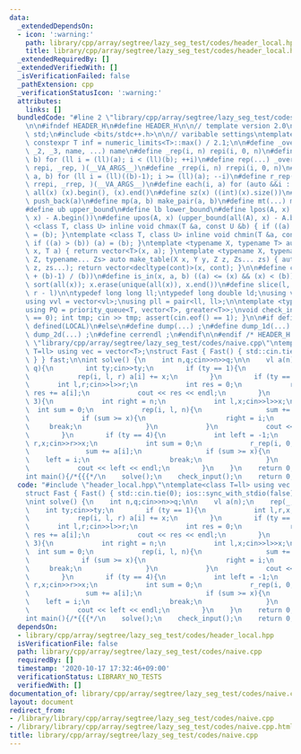 ```yaml
---
data:
  _extendedDependsOn:
  - icon: ':warning:'
    path: library/cpp/array/segtree/lazy_seg_test/codes/header_local.hpp
    title: library/cpp/array/segtree/lazy_seg_test/codes/header_local.hpp
  _extendedRequiredBy: []
  _extendedVerifiedWith: []
  _isVerificationFailed: false
  _pathExtension: cpp
  _verificationStatusIcon: ':warning:'
  attributes:
    links: []
  bundledCode: "#line 2 \"library/cpp/array/segtree/lazy_seg_test/codes/header_local.hpp\"\
    \n\n#ifndef HEADER_H\n#define HEADER_H\n\n// template version 2.0\nusing namespace\
    \ std;\n#include <bits/stdc++.h>\n\n// varibable settings\ntemplate <class T>\
    \ constexpr T inf = numeric_limits<T>::max() / 2.1;\n\n#define _overload3(_1,\
    \ _2, _3, name, ...) name\n#define _rep(i, n) repi(i, 0, n)\n#define repi(i, a,\
    \ b) for (ll i = (ll)(a); i < (ll)(b); ++i)\n#define rep(...) _overload3(__VA_ARGS__,\
    \ repi, _rep, )(__VA_ARGS__)\n#define _rrep(i, n) rrepi(i, 0, n)\n#define rrepi(i,\
    \ a, b) for (ll i = (ll)((b)-1); i >= (ll)(a); --i)\n#define r_rep(...) _overload3(__VA_ARGS__,\
    \ rrepi, _rrep, )(__VA_ARGS__)\n#define each(i, a) for (auto &&i : a)\n#define\
    \ all(x) (x).begin(), (x).end()\n#define sz(x) ((int)(x).size())\n#define pb(a)\
    \ push_back(a)\n#define mp(a, b) make_pair(a, b)\n#define mt(...) make_tuple(__VA_ARGS__)\n\
    #define ub upper_bound\n#define lb lower_bound\n#define lpos(A, x) (lower_bound(all(A),\
    \ x) - A.begin())\n#define upos(A, x) (upper_bound(all(A), x) - A.begin())\ntemplate\
    \ <class T, class U> inline void chmax(T &a, const U &b) { if ((a) < (b)) (a)\
    \ = (b); }\ntemplate <class T, class U> inline void chmin(T &a, const U &b) {\
    \ if ((a) > (b)) (a) = (b); }\ntemplate <typename X, typename T> auto make_table(X\
    \ x, T a) { return vector<T>(x, a); }\ntemplate <typename X, typename Y, typename\
    \ Z, typename... Zs> auto make_table(X x, Y y, Z z, Zs... zs) { auto cont = make_table(y,\
    \ z, zs...); return vector<decltype(cont)>(x, cont); }\n\n#define cdiv(a, b) (((a)\
    \ + (b)-1) / (b))\n#define is_in(x, a, b) ((a) <= (x) && (x) < (b))\n#define uni(x)\
    \ sort(all(x)); x.erase(unique(all(x)), x.end())\n#define slice(l, r) substr(l,\
    \ r - l)\n\ntypedef long long ll;\ntypedef long double ld;\nusing vl = vector<ll>;\n\
    using vvl = vector<vl>;\nusing pll = pair<ll, ll>;\n\ntemplate <typename T>\n\
    using PQ = priority_queue<T, vector<T>, greater<T>>;\nvoid check_input() { assert(cin.eof()\
    \ == 0); int tmp; cin >> tmp; assert(cin.eof() == 1); }\n\n#if defined(PCM) ||\
    \ defined(LOCAL)\n#else\n#define dump(...) ;\n#define dump_1d(...) ;\n#define\
    \ dump_2d(...) ;\n#define cerrendl ;\n#endif\n\n#endif /* HEADER_H */\n#line 2\
    \ \"library/cpp/array/segtree/lazy_seg_test/codes/naive.cpp\"\ntemplate<class\
    \ T=ll> using vec = vector<T>;\nstruct Fast { Fast() { std::cin.tie(0); ios::sync_with_stdio(false);\
    \ } } fast;\n\nint solve() {\n    int n,q;cin>>n>>q;\n\n    vl a(n);\n    rep(_,\
    \ q){\n        int ty;cin>>ty;\n        if (ty == 1){\n            int l,r,x;cin>>l>>r>>x;\n\
    \            rep(i, l, r) a[i] += x;\n        }\n        if (ty == 2){\n     \
    \       int l,r;cin>>l>>r;\n            int res = 0;\n            rep(i, l, r)\
    \ res += a[i];\n            cout << res << endl;\n        }\n        if (ty ==\
    \ 3){\n            int right = n;\n            int l,x;cin>>l>>x;\n          \
    \  int sum = 0;\n            rep(i, l, n){\n                sum += a[i];\n   \
    \             if (sum >= x){\n                    right = i;\n               \
    \     break;\n                }\n            }\n            cout << right << endl;\n\
    \        }\n        if (ty == 4){\n            int left = -1;\n            int\
    \ r,x;cin>>r>>x;\n            int sum = 0;\n            r_rep(i, 0, r+1){\n  \
    \              sum += a[i];\n                if (sum >= x){\n                \
    \    left = i;\n                    break;\n                }\n            }\n\
    \            cout << left << endl;\n        }\n    }\n    return 0; \n}\n\n\n\
    int main(){/*{{{*/\n    solve();\n    check_input();\n    return 0;\n}/*}}}*/\n"
  code: "#include \"header_local.hpp\"\ntemplate<class T=ll> using vec = vector<T>;\n\
    struct Fast { Fast() { std::cin.tie(0); ios::sync_with_stdio(false); } } fast;\n\
    \nint solve() {\n    int n,q;cin>>n>>q;\n\n    vl a(n);\n    rep(_, q){\n    \
    \    int ty;cin>>ty;\n        if (ty == 1){\n            int l,r,x;cin>>l>>r>>x;\n\
    \            rep(i, l, r) a[i] += x;\n        }\n        if (ty == 2){\n     \
    \       int l,r;cin>>l>>r;\n            int res = 0;\n            rep(i, l, r)\
    \ res += a[i];\n            cout << res << endl;\n        }\n        if (ty ==\
    \ 3){\n            int right = n;\n            int l,x;cin>>l>>x;\n          \
    \  int sum = 0;\n            rep(i, l, n){\n                sum += a[i];\n   \
    \             if (sum >= x){\n                    right = i;\n               \
    \     break;\n                }\n            }\n            cout << right << endl;\n\
    \        }\n        if (ty == 4){\n            int left = -1;\n            int\
    \ r,x;cin>>r>>x;\n            int sum = 0;\n            r_rep(i, 0, r+1){\n  \
    \              sum += a[i];\n                if (sum >= x){\n                \
    \    left = i;\n                    break;\n                }\n            }\n\
    \            cout << left << endl;\n        }\n    }\n    return 0; \n}\n\n\n\
    int main(){/*{{{*/\n    solve();\n    check_input();\n    return 0;\n}/*}}}*/\n"
  dependsOn:
  - library/cpp/array/segtree/lazy_seg_test/codes/header_local.hpp
  isVerificationFile: false
  path: library/cpp/array/segtree/lazy_seg_test/codes/naive.cpp
  requiredBy: []
  timestamp: '2020-10-17 17:32:46+09:00'
  verificationStatus: LIBRARY_NO_TESTS
  verifiedWith: []
documentation_of: library/cpp/array/segtree/lazy_seg_test/codes/naive.cpp
layout: document
redirect_from:
- /library/library/cpp/array/segtree/lazy_seg_test/codes/naive.cpp
- /library/library/cpp/array/segtree/lazy_seg_test/codes/naive.cpp.html
title: library/cpp/array/segtree/lazy_seg_test/codes/naive.cpp
---
```

